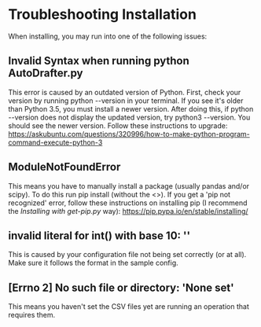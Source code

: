 # Troubleshooting Installation

When installing, you may run into one of the following issues:

## Invalid Syntax when running python AutoDrafter.py

This error is caused by an outdated version of Python. First, check your version by running python --version in your terminal. If you see it's older than Python 3.5, you must install a newer version. After doing this, if python --version does not display the updated version, try python3 --version. You should see the newer version. Follow these instructions to upgrade: https://askubuntu.com/questions/320996/how-to-make-python-program-command-execute-python-3

## ModuleNotFoundError

This means you have to manually install a package (usually pandas and/or scipy). To do this run pip install <package-name> (without the <>). If you get a 'pip not recognized' error, follow these instructions on installing pip (I recommend the *Installing with get-pip.py* way): https://pip.pypa.io/en/stable/installing/
  
##  invalid literal for int() with base 10: ''
  
This is caused by your configuration file not being set correctly (or at all). Make sure it follows the format in the sample config.
  
##  [Errno 2] No such file or directory: 'None set'

This means you haven't set the CSV files yet are running an operation that requires them.
